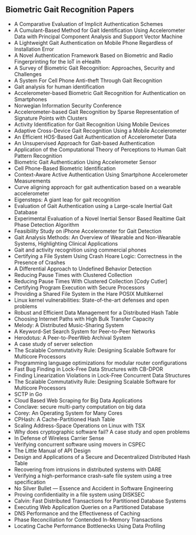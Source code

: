 <h2> Biometric Gait Recognition Papers </h2>

<ul>

                             

 <li><a target="_blank" href="https://github.com/manjunath5496/Biometric-Gait-Recognition-Papers/blob/master/gt(1).pdf" style="text-decoration:none;">A Comparative Evaluation of Implicit Authentication Schemes</a></li>

 <li><a target="_blank" href="https://github.com/manjunath5496/Biometric-Gait-Recognition-Papers/blob/master/gt(2).pdf" style="text-decoration:none;">A Cumulant-Based Method for Gait Identification Using Accelerometer Data with Principal Component Analysis and Support Vector Machine</a></li>

<li><a target="_blank" href="https://github.com/manjunath5496/Biometric-Gait-Recognition-Papers/blob/master/gt(3).pdf" style="text-decoration:none;">A Lightweight Gait Authentication on Mobile Phone Regardless of Installation Error</a></li>
 <li><a target="_blank" href="https://github.com/manjunath5496/Biometric-Gait-Recognition-Papers/blob/master/gt(4).pdf" style="text-decoration:none;">A Novel Authentication Framework Based on Biometric and Radio Fingerprinting for the IoT in eHealth</a></li>                              
<li><a target="_blank" href="https://github.com/manjunath5496/Biometric-Gait-Recognition-Papers/blob/master/gt(5).pdf" style="text-decoration:none;">A Survey of Biometric Gait Recognition: Approaches, Security and Challenges</a></li>
<li><a target="_blank" href="https://github.com/manjunath5496/Biometric-Gait-Recognition-Papers/blob/master/gt(6).pdf" style="text-decoration:none;">A System For Cell Phone Anti-theft Through Gait Recognition</a></li>
 <li><a target="_blank" href="https://github.com/manjunath5496/Biometric-Gait-Recognition-Papers/blob/master/gt(7).pdf" style="text-decoration:none;">Gait analysis for human identification</a></li>

 <li><a target="_blank" href="https://github.com/manjunath5496/Biometric-Gait-Recognition-Papers/blob/master/gt(8).pdf" style="text-decoration:none;">Accelerometer-based Biometric Gait Recognition for Authentication on Smartphones</a></li>
   <li><a target="_blank" href="https://github.com/manjunath5496/Biometric-Gait-Recognition-Papers/blob/master/gt(9).pdf" style="text-decoration:none;">Norwegian Information Security Conference</a></li>
  
   
 <li><a target="_blank" href="https://github.com/manjunath5496/Biometric-Gait-Recognition-Papers/blob/master/gt(10).pdf" style="text-decoration:none;">Accelerometer-based Gait Recognition by Sparse Representation of Signature Points with Clusters </a></li>                              
<li><a target="_blank" href="https://github.com/manjunath5496/Biometric-Gait-Recognition-Papers/blob/master/gt(11).pdf" style="text-decoration:none;">Activity Identification for Gait Recognition Using Mobile Devices</a></li>
<li><a target="_blank" href="https://github.com/manjunath5496/Biometric-Gait-Recognition-Papers/blob/master/gt(12).pdf" style="text-decoration:none;">Adaptive Cross-Device Gait Recognition Using a Mobile Accelerometer</a></li>
<li><a target="_blank" href="https://github.com/manjunath5496/Biometric-Gait-Recognition-Papers/blob/master/gt(13).pdf" style="text-decoration:none;">An Efficient HOS-Based Gait Authentication of Accelerometer Data</a></li>

<li><a target="_blank" href="https://github.com/manjunath5496/Biometric-Gait-Recognition-Papers/blob/master/gt(14).pdf" style="text-decoration:none;">An Unsupervised Approach
for Gait-based Authentication</a></li>
                              
<li><a target="_blank" href="https://github.com/manjunath5496/Biometric-Gait-Recognition-Papers/blob/master/gt(15).pdf" style="text-decoration:none;">Application of the Computational Theory of Perceptions to Human Gait Pattern Recognition</a></li>

<li><a target="_blank" href="https://github.com/manjunath5496/Biometric-Gait-Recognition-Papers/blob/master/gt(16).pdf" style="text-decoration:none;">Biometric Gait Authentication Using Accelerometer Sensor</a></li>

  <li><a target="_blank" href="https://github.com/manjunath5496/Biometric-Gait-Recognition-Papers/blob/master/gt(17).pdf" style="text-decoration:none;">Cell Phone-Based Biometric Identification</a></li>   
  
<li><a target="_blank" href="https://github.com/manjunath5496/Biometric-Gait-Recognition-Papers/blob/master/gt(18).pdf" style="text-decoration:none;">Context-Aware Active Authentication Using Smartphone Accelerometer Measurements</a></li> 

  
<li><a target="_blank" href="https://github.com/manjunath5496/Biometric-Gait-Recognition-Papers/blob/master/gt(19).pdf" style="text-decoration:none;">Curve aligning approach for gait authentication based on a wearable accelerometer</a></li> 

<li><a target="_blank" href="https://github.com/manjunath5496/Biometric-Gait-Recognition-Papers/blob/master/gt(20).pdf" style="text-decoration:none;">Eigensteps: A giant leap for gait recognition</a></li>

<li><a target="_blank" href="https://github.com/manjunath5496/Biometric-Gait-Recognition-Papers/blob/master/gt(21).pdf" style="text-decoration:none;">Evaluation of Gait Authentication using a Large-scale Inertial Gait Database</a></li>
<li><a target="_blank" href="https://github.com/manjunath5496/Biometric-Gait-Recognition-Papers/blob/master/gt(22).pdf" style="text-decoration:none;">Experimental Evaluation of a Novel Inertial Sensor Based Realtime Gait Phase Detection Algorithm</a></li> 
 <li><a target="_blank" href="https://github.com/manjunath5496/Biometric-Gait-Recognition-Papers/blob/master/gt(23).pdf" style="text-decoration:none;">Feasibility Study on iPhone Accelerometer for Gait Detection</a></li> 
 

   <li><a target="_blank" href="https://github.com/manjunath5496/Biometric-Gait-Recognition-Papers/blob/master/gt(24).pdf" style="text-decoration:none;">Gait Analysis Methods: An Overview of Wearable and Non-Wearable Systems, Highlighting Clinical Applications</a></li>
 
   <li><a target="_blank" href="https://github.com/manjunath5496/Biometric-Gait-Recognition-Papers/blob/master/gt(25).pdf" style="text-decoration:none;">Gait and activity recognition using commercial phones</a></li>                              
 <li><a target="_blank" href="https://github.com/manjunath5496/Biometric-Gait-Recognition-Papers/blob/master/gt(26).pdf" style="text-decoration:none;">Certifying a File System Using
Crash Hoare Logic: Correctness in the Presence of Crashes</a></li>
 <li><a target="_blank" href="https://github.com/manjunath5496/Biometric-Gait-Recognition-Papers/blob/master/gt(27).pdf" style="text-decoration:none;">A Differential Approach to
Undefined Behavior Detection</a></li>
   
 
   <li><a target="_blank" href="https://github.com/manjunath5496/Biometric-Gait-Recognition-Papers/blob/master/gt(28).pdf" style="text-decoration:none;">Reducing Pause Times with Clustered Collection</a></li>
 
   <li><a target="_blank" href="https://github.com/manjunath5496/Biometric-Gait-Recognition-Papers/blob/master/gt(29).pdf" style="text-decoration:none;">Reducing Pause Times With Clustered Collection [Cody Cutler] </a></li>                              

  <li><a target="_blank" href="https://github.com/manjunath5496/Biometric-Gait-Recognition-Papers/blob/master/gt(30).pdf" style="text-decoration:none;">Certifying Program Execution with Secure Processors</a></li>
 
   <li><a target="_blank" href="https://github.com/manjunath5496/Biometric-Gait-Recognition-Papers/blob/master/gt(31).pdf" style="text-decoration:none;">Providing a Shared File System in the Hare
POSIX Multikernel</a></li> 
    <li><a target="_blank" href="https://github.com/manjunath5496/Biometric-Gait-Recognition-Papers/blob/master/gt(32).pdf" style="text-decoration:none;">Linux kernel vulnerabilities:
State-of-the-art defenses and open problems</a></li> 

   <li><a target="_blank" href="https://github.com/manjunath5496/Biometric-Gait-Recognition-Papers/blob/master/gt(33).pdf" style="text-decoration:none;">Robust and Efficient Data Management for a Distributed Hash Table</a></li>                              

  <li><a target="_blank" href="https://github.com/manjunath5496/Biometric-Gait-Recognition-Papers/blob/master/gt(34).pdf" style="text-decoration:none;">Choosing Internet Paths with High Bulk Transfer Capacity</a></li> 
 
  <li><a target="_blank" href="https://github.com/manjunath5496/Biometric-Gait-Recognition-Papers/blob/master/gt(35).pdf" style="text-decoration:none;">Melody: A Distributed Music-Sharing System</a></li> 

  <li><a target="_blank" href="https://github.com/manjunath5496/Biometric-Gait-Recognition-Papers/blob/master/gt(36).pdf" style="text-decoration:none;">A Keyword-Set Search System for Peer-to-Peer
Networks</a></li> 
 
<li><a target="_blank" href="https://github.com/manjunath5496/Biometric-Gait-Recognition-Papers/blob/master/gt(37).pdf" style="text-decoration:none;">Herodotus: A Peer-to-PeerWeb Archival System</a></li>
 <li><a target="_blank" href="https://github.com/manjunath5496/Biometric-Gait-Recognition-Papers/blob/master/gt(38).pdf" style="text-decoration:none;">A case study of server selection</a></li>
<li><a target="_blank" href="https://github.com/manjunath5496/Biometric-Gait-Recognition-Papers/blob/master/gt(39).pdf" style="text-decoration:none;">The Scalable Commutativity Rule:
Designing Scalable Software for Multicore Processors</a></li>
 <li><a target="_blank" href="https://github.com/manjunath5496/Biometric-Gait-Recognition-Papers/blob/master/gt(40).pdf" style="text-decoration:none;">Programming language optimizations for modular router configurations</a></li>                              
<li><a target="_blank" href="https://github.com/manjunath5496/Biometric-Gait-Recognition-Papers/blob/master/gt(41).pdf" style="text-decoration:none;">Fast Bug Finding in Lock-Free Data Structures with
CB-DPOR</a></li>
<li><a target="_blank" href="https://github.com/manjunath5496/Biometric-Gait-Recognition-Papers/blob/master/gt(42).pdf" style="text-decoration:none;">Finding Linearization Violations in Lock-Free
Concurrent Data Structures</a></li>
 
  <li><a target="_blank" href="https://github.com/manjunath5496/Biometric-Gait-Recognition-Papers/blob/master/gt(43).pdf" style="text-decoration:none;">The Scalable Commutativity Rule:
Designing Scalable Software for Multicore Processors</a></li>
 <li><a target="_blank" href="https://github.com/manjunath5496/Biometric-Gait-Recognition-Papers/blob/master/gt(44).pdf" style="text-decoration:none;">SCTP in Go</a></li>
   <li><a target="_blank" href="https://github.com/manjunath5496/Biometric-Gait-Recognition-Papers/blob/master/gt(45).pdf" style="text-decoration:none;">Cloud Based Web Scraping for Big Data Applications</a></li>  
   
<li><a target="_blank" href="https://github.com/manjunath5496/Biometric-Gait-Recognition-Papers/blob/master/gt(46).pdf" style="text-decoration:none;">Conclave: secure multi-party computation on big data</a></li> 
                             
<li><a target="_blank" href="https://github.com/manjunath5496/Biometric-Gait-Recognition-Papers/blob/master/gt(47).pdf" style="text-decoration:none;">Corey: An Operating System for Many Cores</a></li>
<li><a target="_blank" href="https://github.com/manjunath5496/Biometric-Gait-Recognition-Papers/blob/master/gt(48).pdf" style="text-decoration:none;">CPHash: A Cache-Partitioned Hash Table</a></li>

<li><a target="_blank" href="https://github.com/manjunath5496/Biometric-Gait-Recognition-Papers/blob/master/gt(49).pdf" style="text-decoration:none;">Scaling Address-Space Operations on Linux with
TSX</a></li>
                              
<li><a target="_blank" href="https://github.com/manjunath5496/Biometric-Gait-Recognition-Papers/blob/master/gt(50).pdf" style="text-decoration:none;">Why does cryptographic software fail?
A case study and open problems</a></li>
<li><a target="_blank" href="https://github.com/manjunath5496/Biometric-Gait-Recognition-Papers/blob/master/gt(51).pdf" style="text-decoration:none;">In Defense of Wireless Carrier Sense</a></li>
<li><a target="_blank" href="https://github.com/manjunath5496/Biometric-Gait-Recognition-Papers/blob/master/gt(52).pdf" style="text-decoration:none;">Verifying concurrent software using movers in CSPEC</a></li>

<li><a target="_blank" href="https://github.com/manjunath5496/Biometric-Gait-Recognition-Papers/blob/master/gt(53).pdf" style="text-decoration:none;">The Little Manual of
API Design</a></li>
 
<li><a target="_blank" href="https://github.com/manjunath5496/Biometric-Gait-Recognition-Papers/blob/master/gt(54).pdf" style="text-decoration:none;">Design and Applications of a Secure and Decentralized Distributed Hash Table </a></li>

<li><a target="_blank" href="https://github.com/manjunath5496/Biometric-Gait-Recognition-Papers/blob/master/gt(55).pdf" style="text-decoration:none;">Recovering from intrusions in distributed systems with DARE</a></li>
 
  <li><a target="_blank" href="https://github.com/manjunath5496/Biometric-Gait-Recognition-Papers/blob/master/gt(56).pdf" style="text-decoration:none;">Verifying a high-performance crash-safe file system using a tree specification </a></li>                              

  <li><a target="_blank" href="https://github.com/manjunath5496/Biometric-Gait-Recognition-Papers/blob/master/gt(57).pdf" style="text-decoration:none;">No Silver Bullet — Essence and Accident in Software Engineering</a></li>
 
   <li><a target="_blank" href="https://github.com/manjunath5496/Biometric-Gait-Recognition-Papers/blob/master/gt(58).pdf" style="text-decoration:none;">Proving confidentiality in a file system using DISKSEC</a></li>
    <li><a target="_blank" href="https://github.com/manjunath5496/Biometric-Gait-Recognition-Papers/blob/master/gt(59).pdf" style="text-decoration:none;">Calvin: Fast Distributed Transactions
for Partitioned Database Systems</a></li>
 
  <li><a target="_blank" href="https://github.com/manjunath5496/Biometric-Gait-Recognition-Papers/blob/master/gt(60).pdf" style="text-decoration:none;">Executing Web Application Queries on a Partitioned Database </a></li>
 
   <li><a target="_blank" href="https://github.com/manjunath5496/Biometric-Gait-Recognition-Papers/blob/master/gt(61).pdf" style="text-decoration:none;">DNS Performance and the Effectiveness of Caching</a></li>
 
   <li><a target="_blank" href="https://github.com/manjunath5496/Biometric-Gait-Recognition-Papers/blob/master/gt(62).pdf" style="text-decoration:none;">Phase Reconciliation for Contended In-Memory Transactions</a></li>
 
   <li><a target="_blank" href="https://github.com/manjunath5496/Biometric-Gait-Recognition-Papers/blob/master/gt(63).pdf" style="text-decoration:none;">Locating Cache Performance Bottlenecks Using Data Profiling</a></li>                              

  </ul>
